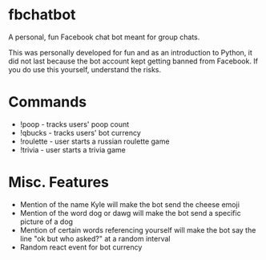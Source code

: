# fbchatbot

A personal, fun Facebook chat bot meant for group chats.

This was personally developed for fun and as an introduction to Python, it did not last because the bot account kept getting banned from Facebook. If you do use this yourself, understand the risks.

# Commands
- !poop - tracks users' poop count
- !qbucks - tracks users' bot currency
- !roulette - user starts a russian roulette game
- !trivia - user starts a trivia game

# Misc. Features
- Mention of the name Kyle will make the bot send the cheese emoji
- Mention of the word dog or dawg will make the bot send a specific picture of a dog
- Mention of certain words referencing yourself will make the bot say the line "ok but who asked?" at a random interval
- Random react event for bot currency